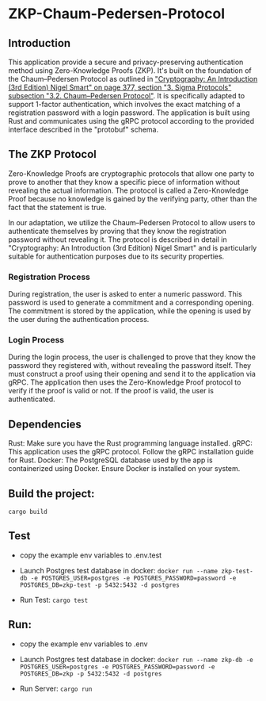 # ZKP-Chaum-Pedersen-Protocol

## Introduction
This application provide a secure and privacy-preserving authentication method using Zero-Knowledge Proofs (ZKP).
It's built on the foundation of the Chaum–Pedersen Protocol as outlined in ["Cryptography: An Introduction (3rd Edition) Nigel Smart" on page 377, section "3. Sigma Protocols" subsection "3.2. Chaum–Pedersen Protocol"](https://www.cs.umd.edu/~waa/414-F11/IntroToCrypto.pdf). It is specifically adapted to support 1-factor authentication, which involves the exact matching of a registration password with a login password. The application is built using Rust and communicates using the gRPC protocol according to the provided interface described in the "protobuf" schema.

## The ZKP Protocol

Zero-Knowledge Proofs are cryptographic protocols that allow one party to prove to another that they know a specific piece of information without revealing the actual information. The protocol is called a Zero-Knowledge Proof because no knowledge is gained by the verifying party, other than the fact that the statement is true.

In our adaptation, we utilize the Chaum–Pedersen Protocol to allow users to authenticate themselves by proving that they know the registration password without revealing it. The protocol is described in detail in "Cryptography: An Introduction (3rd Edition) Nigel Smart" and is particularly suitable for authentication purposes due to its security properties.

### Registration Process

During registration, the user is asked to enter a numeric password. This password is used to generate a commitment and a corresponding opening. The commitment is stored by the application, while the opening is used by the user during the authentication process.

### Login Process

During the login process, the user is challenged to prove that they know the password they registered with, without revealing the password itself. They must construct a proof using their opening and send it to the application via gRPC. The application then uses the Zero-Knowledge Proof protocol to verify if the proof is valid or not. If the proof is valid, the user is authenticated.

## Dependencies

Rust: Make sure you have the Rust programming language installed.
gRPC: This application uses the gRPC protocol. Follow the gRPC installation guide for Rust.
Docker: The PostgreSQL database used by the app is containerized using Docker. Ensure Docker is installed on your system.

## Build the project:

```cargo build```

## Test

- copy the example env variables to .env.test

- Launch Postgres test database in docker:
``` docker run --name zkp-test-db -e POSTGRES_USER=postgres -e POSTGRES_PASSWORD=password -e POSTGRES_DB=zkp-test -p 5432:5432 -d postgres ```

- Run Test:
  ```cargo test```

## Run:

- copy the example env variables to .env

- Launch Postgres test database in docker:
  ``` docker run --name zkp-db -e POSTGRES_USER=postgres -e POSTGRES_PASSWORD=password -e POSTGRES_DB=zkp -p 5432:5432 -d postgres ```

- Run Server:
```cargo run```
